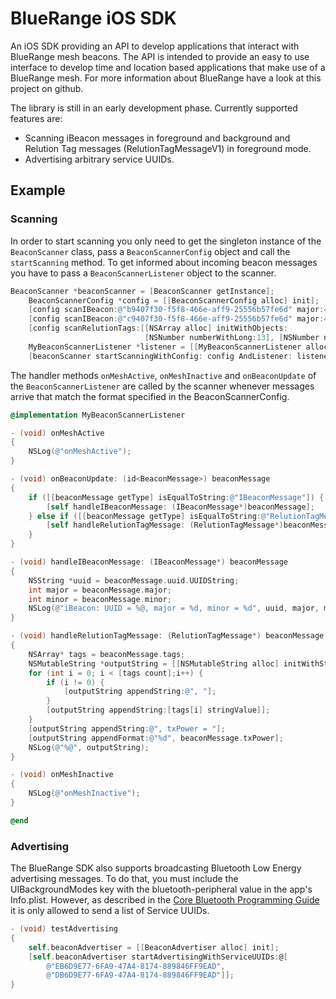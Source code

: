 # BlueRange iOS SDK
An iOS SDK providing an API to develop applications that interact with BlueRange mesh beacons. The API is intended to provide an easy to use interface to develop time and location based applications that make use of a BlueRange mesh. For more information about BlueRange have a look at this project on github.

The library is still in an early development phase. Currently supported features are:
- Scanning iBeacon messages in foreground and background and Relution Tag messages (RelutionTagMessageV1) in foreground mode.
- Advertising arbitrary service UUIDs.

## Example
### Scanning
In order to start scanning you only need to get the singleton instance of the ```BeaconScanner``` class, pass a ```BeaconScannerConfig``` object and call the ```startScanning``` method. To get informed about incoming beacon messages you have to pass a ```BeaconScannerListener``` object to the scanner.
```objective-c
BeaconScanner *beaconScanner = [BeaconScanner getInstance];
    BeaconScannerConfig *config = [[BeaconScannerConfig alloc] init];
    [config scanIBeacon:@"b9407f30-f5f8-466e-aff9-25556b57fe6d" major:45 minor:1];
    [config scanIBeacon:@"c9407f30-f5f8-466e-aff9-25556b57fe6d" major:46 minor:2];
    [config scanRelutionTags:[[NSArray alloc] initWithObjects:
                              [NSNumber numberWithLong:13], [NSNumber numberWithLong:2], nil]];
    MyBeaconScannerListener *listener = [[MyBeaconScannerListener alloc] init];
    [beaconScanner startScanningWithConfig: config AndListener: listener];
```

The handler methods ```onMeshActive```, ```onMeshInactive``` and ```onBeaconUpdate``` of the ```BeaconScannerListener``` are called by the scanner whenever messages arrive that match the format specified in the BeaconScannerConfig.
```objective-c
@implementation MyBeaconScannerListener

- (void) onMeshActive
{
    NSLog(@"onMeshActive");
}

- (void) onBeaconUpdate: (id<BeaconMessage>) beaconMessage
{
    if ([[beaconMessage getType] isEqualToString:@"IBeaconMessage"]) {
        [self handleIBeaconMessage: (IBeaconMessage*)beaconMessage];
    } else if ([[beaconMessage getType] isEqualToString:@"RelutionTagMessageV1"]) {
        [self handleRelutionTagMessage: (RelutionTagMessage*)beaconMessage];
    }
}

- (void) handleIBeaconMessage: (IBeaconMessage*) beaconMessage
{
    NSString *uuid = beaconMessage.uuid.UUIDString;
    int major = beaconMessage.major;
    int minor = beaconMessage.minor;
    NSLog(@"iBeacon: UUID = %@, major = %d, minor = %d", uuid, major, minor);
}

- (void) handleRelutionTagMessage: (RelutionTagMessage*) beaconMessage
{
    NSArray* tags = beaconMessage.tags;
    NSMutableString *outputString = [[NSMutableString alloc] initWithString:@"RelutionTagMessageV1: tags = "];
    for (int i = 0; i < [tags count];i++) {
        if (i != 0) {
            [outputString appendString:@", "];
        }
        [outputString appendString:[tags[i] stringValue]];
    }
    [outputString appendString:@", txPower = "];
    [outputString appendFormat:@"%d", beaconMessage.txPower];
    NSLog(@"%@", outputString);
}

- (void) onMeshInactive
{
    NSLog(@"onMeshInactive");
}

@end
```
### Advertising
The BlueRange SDK also supports broadcasting Bluetooth Low Energy advertising messages. To do that, you must include the UIBackgroundModes key with the bluetooth-peripheral value in the app's Info.plist. However, as described in the [Core Bluetooth Programming Guide](https://developer.apple.com/library/ios/documentation/NetworkingInternetWeb/Conceptual/CoreBluetooth_concepts/CoreBluetoothBackgroundProcessingForIOSApps/PerformingTasksWhileYourAppIsInTheBackground.html) it is only allowed to send a list of Service UUIDs.
```objective-c
- (void) testAdvertising
{
    self.beaconAdvertiser = [[BeaconAdvertiser alloc] init];
    [self.beaconAdvertiser startAdvertisingWithServiceUUIDs:@[
        @"EB6D9E77-6FA9-47A4-8174-889846FF9EAD",
        @"DB6D9E77-6FA9-47A4-8174-889846FF9EAD"]];
}
```
